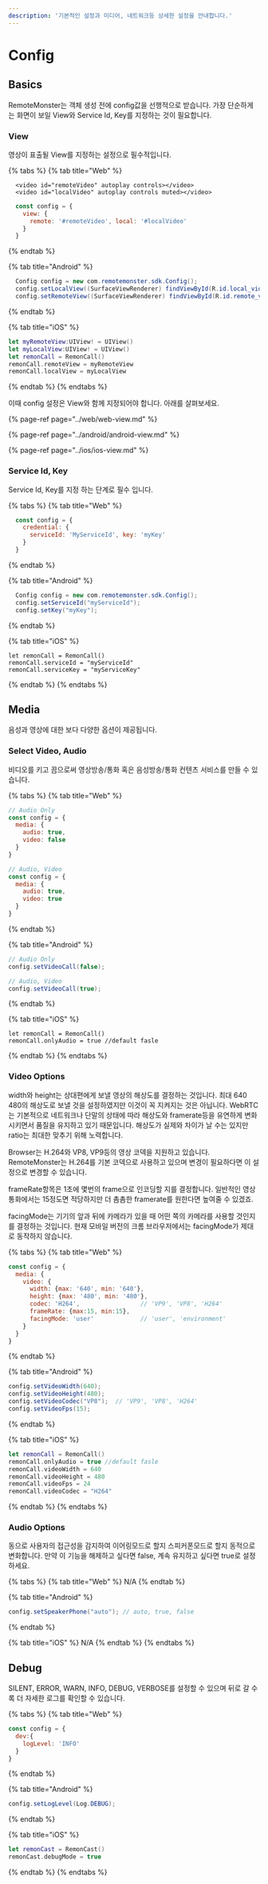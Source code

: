 ```yaml
---
description: '기본적인 설정과 미디어, 네트워크등 상세한 설정을 안내합니다.'
---
```


# Config

## Basics

RemoteMonster는 객체 생성 전에 config값을 선행적으로 받습니다. 가장 단순하게는 화면이 보일 View와 Service Id, Key를 지정하는 것이 필요합니다.

### View

영상이 표출될 View를 지정하는 설정으로 필수적입니다.

{% tabs %}
{% tab title="Web" %}
```markup
  <video id="remoteVideo" autoplay controls></video>
  <video id="localVideo" autoplay controls muted></video>
```

```javascript
  const config = {
    view: {
      remote: '#remoteVideo', local: '#localVideo'
    }
  }
```
{% endtab %}

{% tab title="Android" %}
```java
  Config config = new com.remotemonster.sdk.Config();
  config.setLocalView((SurfaceViewRenderer) findViewById(R.id.local_video_view));
  config.setRemoteView((SurfaceViewRenderer) findViewById(R.id.remote_video_view));
```
{% endtab %}

{% tab title="iOS" %}
```swift
let myRemoteView:UIView! = UIView()
let myLocalView:UIView! = UIView()
let remonCall = RemonCall()
remonCall.remoteView = myRemoteView
remonCall.localView = myLocalView
```
{% endtab %}
{% endtabs %}

이때 config 설정은 View와 함께 지정되어야 합니다. 아래를 살펴보세요.

{% page-ref page="../web/web-view.md" %}

{% page-ref page="../android/android-view.md" %}

{% page-ref page="../ios/ios-view.md" %}

### Service Id, Key

Service Id, Key를 지정 하는 단계로 필수 입니다.

{% tabs %}
{% tab title="Web" %}
```javascript
  const config = {
    credential: {
      serviceId: 'MyServiceId', key: 'myKey'
    }
  }
```
{% endtab %}

{% tab title="Android" %}
```java
  Config config = new com.remotemonster.sdk.Config();
  config.setServiceId("myServiceId");
  config.setKey("myKey");
```
{% endtab %}

{% tab title="iOS" %}
```text
let remonCall = RemonCall()
remonCall.serviceId = "myServiceId"
remonCall.serviceKey = "myServiceKey"
```
{% endtab %}
{% endtabs %}

## Media

음성과 영상에 대한 보다 다양한 옵션이 제공됩니다.

### Select Video, Audio

비디오를 키고 끔으로써 영상방송/통화 혹은 음성방송/통화 컨텐츠 서비스를 만들 수 있습니다.

{% tabs %}
{% tab title="Web" %}
```javascript
// Audio Only
const config = {
  media: {
    audio: true,
    video: false
  }
}

// Audio, Video
const config = {
  media: {
    audio: true,
    video: true
  }
}
```
{% endtab %}

{% tab title="Android" %}
```java
// Audio Only
config.setVideoCall(false);

// Audio, Video
config.setVideoCall(true);
```
{% endtab %}

{% tab title="iOS" %}
```text
let remonCall = RemonCall()
remonCall.onlyAudio = true //default fasle
```
{% endtab %}
{% endtabs %}

### Video Options

width와 height는 상대편에게 보낼 영상의 해상도를 결정하는 것입니다. 최대 640 480의 해상도로 보낼 것을 설정하였지만 이것이 꼭 지켜지는 것은 아닙니다. WebRTC는 기본적으로 네트워크나 단말의 상태에 따라 해상도와 framerate등을 유연하게 변화시키면서 품질을 유지하고 있기 때문입니다. 해상도가 실제와 차이가 날 수는 있지만 ratio는 최대한 맞추기 위해 노력합니다.

Browser는 H.264와 VP8, VP9등의 영상 코덱을 지원하고 있습니다. RemoteMonster는 H.264를 기본 코덱으로 사용하고 있으며 변경이 필요하다면 이 설정으로 변경할 수 있습니다.

frameRate항목은 1초에 몇번의 frame으로 인코딩할 지를 결정합니다. 일반적인 영상통화에서는 15정도면 적당하지만 더 촘촘한 framerate를 원한다면 높여줄 수 있겠죠.

facingMode는 기기의 앞과 뒤에 카메라가 있을 때 어떤 쪽의 카메라를 사용할 것인지를 결정하는 것입니다. 현재 모바일 버전의 크롬 브라우저에서는 facingMode가 제대로 동작하지 않습니다.

{% tabs %}
{% tab title="Web" %}
```javascript
const config = {
  media: {
    video: {
      width: {max: '640', min: '640'},
      height: {max: '480', min: '480'},
      codec: 'H264',                 // 'VP9', 'VP8', 'H264'
      frameRate: {max:15, min:15},
      facingMode: 'user'             // 'user', 'environment'
    }
  }
}
```
{% endtab %}

{% tab title="Android" %}
```java
config.setVideoWidth(640);
config.setVideoHeight(480);
config.setVideoCodec("VP8");  // 'VP9', 'VP8', 'H264'
config.setVideoFps(15);
```
{% endtab %}

{% tab title="iOS" %}
```swift
let remonCall = RemonCall()
remonCall.onlyAudio = true //default fasle
remonCall.videoWidth = 640
remonCall.videoHeight = 480
remonCall.videoFps = 24
remonCall.videoCodec = "H264"
```
{% endtab %}
{% endtabs %}

### Audio Options

동으로 사용자의 접근성을 감지하여 이어링모드로 할지 스피커폰모드로 할지 동적으로 변화합니다. 만약 이 기능을 해제하고 싶다면 false, 계속 유지하고 싶다면 true로 설정하세요.

{% tabs %}
{% tab title="Web" %}
N/A
{% endtab %}

{% tab title="Android" %}
```java
config.setSpeakerPhone("auto"); // auto, true, false
```
{% endtab %}

{% tab title="iOS" %}
N/A
{% endtab %}
{% endtabs %}

## Debug

SILENT, ERROR, WARN, INFO, DEBUG, VERBOSE를 설정할 수 있으며 뒤로 갈 수록 더 자세한 로그를 확인할 수 있습니다.

{% tabs %}
{% tab title="Web" %}
```javascript
const config = {
  dev:{
    logLevel: 'INFO'
  }
}
```
{% endtab %}

{% tab title="Android" %}
```java
config.setLogLevel(Log.DEBUG);
```
{% endtab %}

{% tab title="iOS" %}
```swift
let remonCast = RemonCast()
remonCast.debugMode = true
```
{% endtab %}
{% endtabs %}



